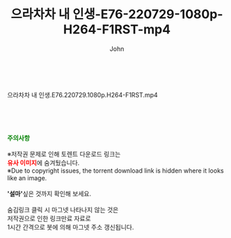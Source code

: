 ﻿---
layout: post
title:  "으라차차 내 인생-E76-220729-1080p-H264-F1RST-mp4"
author: John
categories: [ 드라마 ]
tags: [  ]
image:  
description: "으라차차 내 인생-E76-220729-1080p-H264-F1RST-mp4 torrent 정보 공유"
toc: true
toc_sticky: true
---

<br>
<div class="view-img">
<a class="view_image" href="https://torrentmobile59.com/bbs/view_image.php?fn=%2Fdata%2Ffile%2Fdrama%2F2345726642_WlPyLS4O_da17600f1538ea1d5185908fbc18acf2b1b56134.jpg" target="_blank"><img alt="" class="img-tag" content="https://torrentmobile59.com/data/file/drama/2345726642_WlPyLS4O_da17600f1538ea1d5185908fbc18acf2b1b56134.jpg" itemprop="image" src="https://torrentmobile59.com/data/file/drama/thumb-2345726642_WlPyLS4O_da17600f1538ea1d5185908fbc18acf2b1b56134_835x2212.jpg"/></a></div><div class="view-content" itemprop="description">
<p>으라차차 내 인생.E76.220729.1080p.H264-F1RST.mp4<br/></p> </div>
    
<br><br><br>
<p data-ke-size="size16"><b><span style="color: green;">주의사항</span></b><br /><br />※저작권 문제로 인해 토렌트 다운로드 링크는<br /><b><span style="color: red;">유사 이미지</span></b>에 숨겨뒀습니다.<br />※Due to copyright issues, the torrent download link is hidden where it looks like an image.<br /><br /><b>'설마'</b>싶은 것까지 확인해 보세요.<br /><br />숨김링크 클릭 시 마그넷 나타나지 않는 것은<br />저작권으로 인한 링크만료 자료로<br />1시간 간격으로 봇에 의해 마그넷 주소 갱신됩니다.</p>

